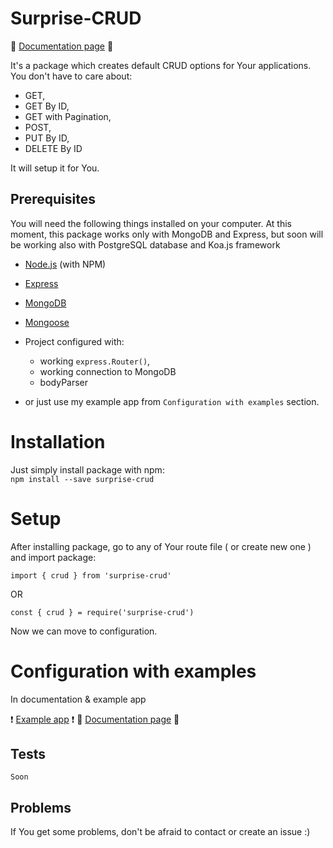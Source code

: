 # Surprise-CRUD

:blue_book: [Documentation page](https://robertmrowiec.github.io/surprise-crud-page) :orange_book:

It's a package which creates default CRUD options for Your applications. You don't have to care about:
* GET,
* GET By ID, 
* GET with Pagination, 
* POST, 
* PUT By ID, 
* DELETE By ID

It will setup it for You.

## Prerequisites

You will need the following things installed on your computer.
At this moment, this package works only with MongoDB and Express, but soon will be working also with PostgreSQL database and Koa.js framework

* [Node.js](http://nodejs.org/) (with NPM)
* [Express](http://expressjs.com/)
* [MongoDB](http://mongodb.com/)
* [Mongoose](https://mongoosejs.com/)

* Project configured with: 
	* working `express.Router()`, 
	* working connection to MongoDB
	* bodyParser

* or just use my example app from `Configuration with examples` section.

# Installation

Just simply install package with npm: </br>
`npm install --save surprise-crud`

# Setup
After installing package, go to any of Your route file ( or create new one ) and import package:

```
import { crud } from 'surprise-crud'
```
OR
```
const { crud } = require('surprise-crud')
```

Now we can move to configuration.

# Configuration with examples
In documentation & example app

:heavy_exclamation_mark: [Example app](https://github.com/RobertMrowiec/surprise-crud-example-app) :heavy_exclamation_mark:
:blue_book: [Documentation page](https://robertmrowiec.github.io/surprise-crud-page) :orange_book:

## Tests
`Soon`

## Problems
If You get some problems, don't be afraid to contact or create an issue :) 
